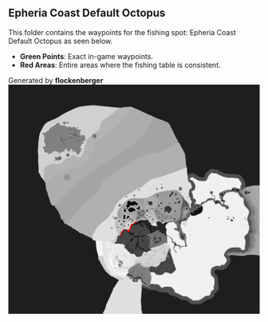 ## Epheria Coast Default Octopus
This folder contains the waypoints for the fishing spot: Epheria Coast Default Octopus as seen below.

- **Green Points**: Exact in-game waypoints.
- **Red Areas**: Entire areas where the fishing table is consistent.

Generated by **flockenberger**
![Epheria Coast Default Octopus](./Preview.png?raw=true "Epheria Coast Default Octopus")